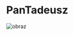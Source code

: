 # PanTadeusz
![obraz](https://user-images.githubusercontent.com/54420112/159164295-9d0a9115-6189-49fc-b31d-2210f555060d.png)
